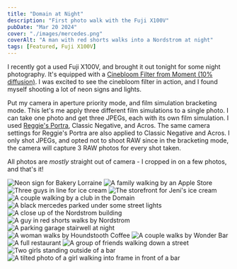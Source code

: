 ```yaml
---
title: "Domain at Night"
description: "First photo walk with the Fuji X100V"
pubDate: "Mar 20 2024"
cover: "./images/mercedes.png"
coverAlt: "A man with red shorts walks into a Nordstrom at night"
tags: [Featured, Fuji X100V]
---
```


I recently got a used Fuji X100V, and brought it out tonight for some night photography.
It's equipped with a [Cinebloom Filter from Moment (10% diffusion)](https://www.shopmoment.com/products/moment-cinebloom-diffusion-filters/49mm-10-strength?irgwc=1&partner_id=2598579&timestamp=1708496573319). I was excited to see the cinebloom filter in action, and I found myself shooting a lot of neon signs and lights.

Put my camera in aperture priority mode, and film simulation bracketing mode. This let's me apply three different film simulations to a single photo. I can take one photo and get three JPEGs, each with its own film simulation. I used [Reggie's Portra](https://reggiebphotography.com/blog/the-most-versatile-fujifilm-x-trans-iv-film-simulation-recipe-reggies-portra), Classic Negative, and Acros. The same camera settings for Reggie's Portra are also applied to Classic Negative and Acros. I only shot JPEGs, and opted not to shoot RAW since in the bracketing mode, the camera will capture 3 RAW photos for every shot taken.

All photos are _mostly_ straight out of camera - I cropped in on a few photos, and that's it!

![Neon sign for Bakery Lorraine](./images/bakery.png)
![A family walking by an Apple Store](./images/bw-apple-store-fam.png)
![Three guys in line for ice cream](./images/three-bald-guys-getting-ice-cream.png)
![The storefront for Jeni's ice cream](./images/bw-jenis.png)
![A couple walking by a club in the Domain](./images/he-listens.png)
![A black mercedes parked under some street lights](./images/mercedes.png)
![A close up of the Nordstrom building](./images/nordstrom-lines.png)
![A guy in red shorts walks by Nordstrom](./images/nordstrom.png)
![A parking garage stairwell at night](./images/stairwell.png)
![A woman walks by Houndstooth Coffee](./images/houndstooth.png)
![A couple walks by Wonder Bar](./images/wonderbar.png)
![A full restaurant](./images/A-triple-asteriks.png)
![A group of friends walking down a street](./images/four-buds-outside-rh.png)
![Two girls standing outside of a bar](./images/leaving-kung-fu-bar.png)
![A tilted photo of a girl walking into frame in front of a bar](./images/girl-tilted.png)
